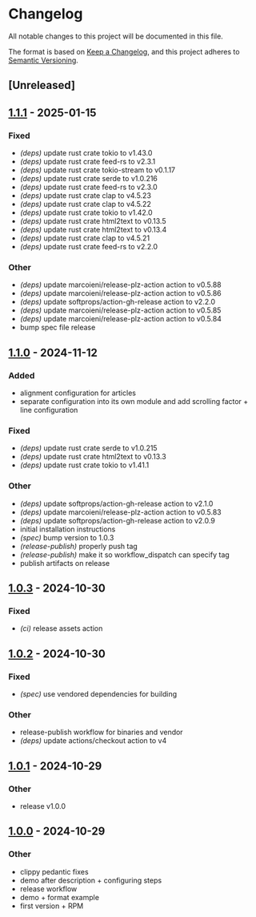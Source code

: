 # Changelog

All notable changes to this project will be documented in this file.

The format is based on [Keep a Changelog](https://keepachangelog.com/en/1.0.0/),
and this project adheres to [Semantic Versioning](https://semver.org/spec/v2.0.0.html).

## [Unreleased]

## [1.1.1](https://github.com/tulilirockz/juicerss/compare/v1.1.0...v1.1.1) - 2025-01-15

### Fixed

- *(deps)* update rust crate tokio to v1.43.0
- *(deps)* update rust crate feed-rs to v2.3.1
- *(deps)* update rust crate tokio-stream to v0.1.17
- *(deps)* update rust crate serde to v1.0.216
- *(deps)* update rust crate feed-rs to v2.3.0
- *(deps)* update rust crate clap to v4.5.23
- *(deps)* update rust crate clap to v4.5.22
- *(deps)* update rust crate tokio to v1.42.0
- *(deps)* update rust crate html2text to v0.13.5
- *(deps)* update rust crate html2text to v0.13.4
- *(deps)* update rust crate clap to v4.5.21
- *(deps)* update rust crate feed-rs to v2.2.0

### Other

- *(deps)* update marcoieni/release-plz-action action to v0.5.88
- *(deps)* update marcoieni/release-plz-action action to v0.5.86
- *(deps)* update softprops/action-gh-release action to v2.2.0
- *(deps)* update marcoieni/release-plz-action action to v0.5.85
- *(deps)* update marcoieni/release-plz-action action to v0.5.84
- bump spec file release

## [1.1.0](https://github.com/tulilirockz/juicerss/compare/v1.0.3...v1.1.0) - 2024-11-12

### Added

- alignment configuration for articles
- separate configuration into its own module and add scrolling factor + line configuration

### Fixed

- *(deps)* update rust crate serde to v1.0.215
- *(deps)* update rust crate html2text to v0.13.3
- *(deps)* update rust crate tokio to v1.41.1

### Other

- *(deps)* update softprops/action-gh-release action to v2.1.0
- *(deps)* update marcoieni/release-plz-action action to v0.5.83
- *(deps)* update softprops/action-gh-release action to v2.0.9
- initial installation instructions
- *(spec)* bump version to 1.0.3
- *(release-publish)* properly push tag
- *(release-publish)* make it so workflow_dispatch can specify tag
- publish artifacts on release

## [1.0.3](https://github.com/tulilirockz/juicerss/compare/v1.0.2...v1.0.3) - 2024-10-30

### Fixed

- *(ci)* release assets action

## [1.0.2](https://github.com/tulilirockz/juicerss/compare/v1.0.1...v1.0.2) - 2024-10-30

### Fixed

- *(spec)* use vendored dependencies for building

### Other

- release-publish workflow for binaries and vendor
- *(deps)* update actions/checkout action to v4

## [1.0.1](https://github.com/tulilirockz/juicerss/compare/v1.0.0...v1.0.1) - 2024-10-29

### Other

- release v1.0.0

## [1.0.0](https://github.com/tulilirockz/juicerss/releases/tag/v1.0.0) - 2024-10-29

### Other

- clippy pedantic fixes
- demo after description + configuring steps
- release workflow
- demo + format example
- first version + RPM
